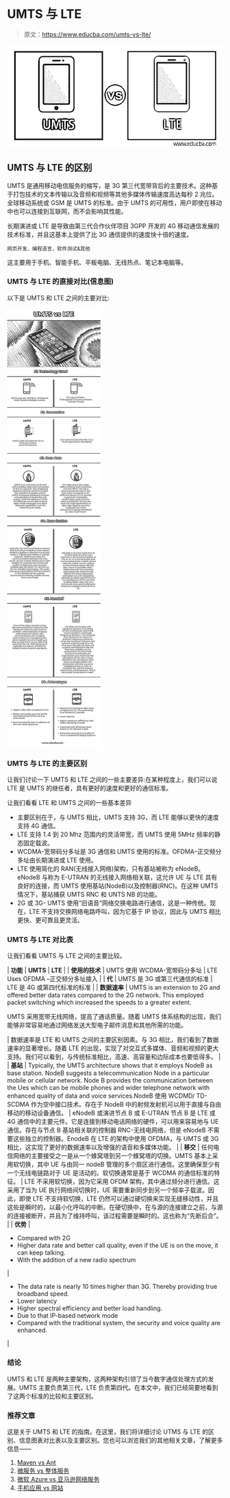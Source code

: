 # UMTS 与 LTE

> 原文：<https://www.educba.com/umts-vs-lte/>

![UMTS vs LTE](img/804854d255d2d3950d9045ff2f5ea956.png)



## UMTS 与 LTE 的区别

UMTS 是通用移动电信服务的缩写，是 3G 第三代宽带背后的主要技术。这种基于打包技术的文本传输以及音频和视频等其他多媒体传输速度高达每秒 2 兆位。全球移动系统或 GSM 是 UMTS 的标准。由于 UMTS 的可用性，用户即使在移动中也可以连接到互联网，而不会影响其性能。

长期演进或 LTE 是导致由第三代合作伙伴项目 3GPP 开发的 4G 移动通信发展的技术标准，并且这基本上提供了比 3G 通信提供的速度快十倍的速度。

<small>网页开发、编程语言、软件测试&其他</small>

这主要用于手机、智能手机、平板电脑、无线热点、笔记本电脑等。

### UMTS 与 LTE 的直接对比(信息图)

以下是 UMTS 和 LTE 之间的主要对比:

![UMTS-vs-LTE-info](img/8e5a6688a51b66f1dc9ef6c8287a8b3d.png)



### UMTS 与 LTE 的主要区别

让我们讨论一下 UMTS 和 LTE 之间的一些主要差异:在某种程度上，我们可以说 LTE 是 UMTS 的继任者，具有更好的速度和更好的通信标准。

让我们看看 LTE 和 UMTS 之间的一些基本差异

*   主要区别在于，与 UMTS 相比，UMTS 支持 3G，而 LTE 能够以更快的速度支持 4G 通信。
*   LTE 支持 1.4 到 20 Mhz 范围内的灵活带宽，而 UMTS 使用 5MHz 频率的静态固定载波。
*   WCDMA-宽带码分多址是 3G 通信和 UMTS 使用的标准。OFDMA–正交频分多址由长期演进或 LTE 使用。
*   LTE 使用简化的 RAN(无线接入网络)架构，只有基站被称为 eNodeB。eNodeB 与称为 E-UTRAN 的无线接入网络相关联，这允许 UE 与 LTE 具有良好的连接，而 UMTS 使用基站(NodeB)以及控制器(RNC)。在这种 UMTS 情况下，基站捕获 UMTS RNC 和 UNTS NB 的功能。
*   2G 或 3G- UMTS 使用“旧语音”网络交换电路进行通信，这是一种传统。现在，LTE 不支持交换网络电路呼叫，因为它基于 IP 协议，因此与 UMTS 相比更快、更可靠且更灵活。

### UMTS 与 LTE 对比表

让我们看看 UMTS 与 LTE 之间的主要比较。

| **功能** | **UMTS** | **LTE** |
| **使用的技术** | UMTS 使用 WCDMA-宽带码分多址 | LTE Uses OFDMA –正交频分多址接入 |
| **代** | UMTS 是 3G 或第三代通信的标准 | LTE 是 4G 或第四代标准的标准 |
| **数据速率** | UMTS is an extension to 2G and offered better data rates compared to the 2G network. This employed packet switching which increased the speeds to a greater extent.

UMTS 采用宽带无线网络，提高了通话质量。随着 UMTS 体系结构的出现，我们能够非常容易地通过网络发送大型电子邮件消息和其他所需的功能。

 | 数据速率是 LTE 和 UMTS 之间的主要区别因素。与 3G 相比，我们看到了数据速率的显著增长。随着 LTE 的出现，实现了对交互式多媒体、音频和视频的更大支持。我们可以看到，与传统标准相比，高速、高容量和边际成本也要低得多。 |
| **基站** | Typically, the UMTS architecture shows that it employs NodeB as base station. NodeB suggests a telecommunication Node in a particular mobile or cellular network. Node B provides the communication between the Ues which can be mobile phones and wider telephone network with enhanced quality of data and voice services.NodeB 使用 WCDMD/ TD- SCDMA 作为空中接口技术。存在于 NodeB 中的射频发射机可以用于直接与自由移动的移动设备通信。 | eNodeB 或演进节点 B 或 E-UTRAN 节点 B 是 LTE 或 4G 通信中的主要元件。它是连接到移动电话网络的硬件，可以用来容易地与 UE 通信。存在与节点 B 基站相关联的控制器 RNC-无线电网络，但是 eNodeB 不需要这些独立的控制器。EnodeB 在 LTE 的架构中使用 OFDMA，与 UMTS 或 3G 相比，这实现了更好的数据速率以及增强的语音和多媒体功能。 |
| **移交** | 任何电信网络的主要接受之一是从一个蜂窝塔到另一个蜂窝塔的切换。UMTS 基本上采用软切换，其中 UE 与由同一 nodeB 管理的多个扇区进行通信。这里确保至少有一个无线电链路对于 UE 是活动的。软切换通常是基于 WCDMA 的通信标准的特征。 | LTE 不采用软切换，因为它采用 OFDM 架构，其中通过频分进行通信。这采用了当为 UE 执行网络间切换时，UE 需要重新同步到另一个频率子载波。因此，即使 LTE 不支持软切换，LTE 仍然可以通过硬切换来实现无缝移动性，并且这些是瞬时的，以最小化呼叫的中断。在硬切换中，在与源的连接建立之前，与源的连接被断开，并且为了维持呼叫，该过程需要是瞬时的。这也称为“先断后合”。 |
| **优势** | 

*   Compared with 2G
*   Higher data rate and better call quality, even if the UE is on the move, it can keep talking.
*   With the addition of a new radio spectrum

 | 

*   The data rate is nearly 10 times higher than 3G. Thereby providing true broadband speed.
*   Lower latency
*   Higher spectral efficiency and better load handling.
*   Due to that IP-based network mode
*   Compared with the traditional system, the security and voice quality are enhanced.

 |

### 结论

UMTS 和 LTE 是两种主要架构，这两种架构引领了当今数字通信处理方式的发展。UMTS 主要负责第三代，LTE 负责第四代。在本文中，我们已经简要地看到了这两个标准的比较和主要区别。

### 推荐文章

这是关于 UMTS 和 LTE 的指南。在这里，我们将详细讨论 UTMS 与 LTE 的区别、信息图表对比表以及主要区别。您也可以浏览我们的其他相关文章，了解更多信息——

1.  [Maven vs Ant](https://www.educba.com/maven-vs-ant/)
2.  [微服务 vs 整体服务](https://www.educba.com/microservice-vs-monolithic/)
3.  [微软 Azure vs 亚马逊网络服务](https://www.educba.com/microsoft-azure-vs-amazon-web-services/)
4.  [手机应用 vs 网站](https://www.educba.com/mobile-apps-vs-website/)





